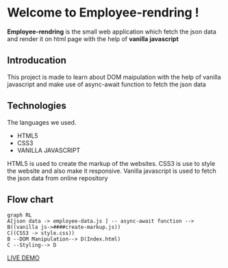 # Welcome to Employee-rendring !

**Employee-rendring** is the small web application which fetch the json data and render it on html page with the help of **vanilla javascript**

## Introducation

This project is made to learn about DOM maipulation with the help of vanilla javascript and make use of async-await function to fetch the json data

## **Technologies**

The languages we used.

- HTML5
- CSS3
- VANILLA JAVASCRIPT

HTML5 is used to create the markup of the websites. CSS3 is use to style the website and also make it responsive. Vanilla javascript is used to fetch the json data from online repository

## Flow chart

```mermaid
graph RL
A[json data -> employee-data.js ] -- async-await function --> B((vanilla js->####create-markup.js))
C((CSS3 -> style.css))
B --DOM Manipulation--> D(Index.html)
C --Styling--> D
```

[LIVE DEMO](<[https://sumilraweng.github.io/employee-list/](https://sumilraweng.github.io/employee-list/)>)
